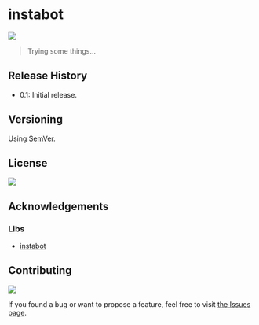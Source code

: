 # instabot

![](https://img.shields.io/badge/platform-Windows%20%7C%20macOS-blue)

>Trying some things… 

<!-- ## Screenshots -->

<!-- ![]() -->


<!-- ## Features -->

<!-- -  -->

<!-- ## How to use -->

<!-- ## Roadmap -->

## Release History

- 0.1: Initial release.

## Versioning

Using [SemVer](http://semver.org/).

## License
![](https://img.shields.io/github/license/vardecab/instabot)

## Acknowledgements

### Libs
- [instabot](https://pypi.org/project/instabot/)

## Contributing

![](https://img.shields.io/github/issues/vardecab/instabot)

If you found a bug or want to propose a feature, feel free to visit [the Issues page](https://github.com/vardecab/instabot/issues).